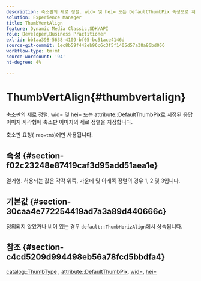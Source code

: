 ```yaml
---
description: 축소판의 세로 정렬. wid= 및 hei= 또는 DefaultThumbPix 속성으로 지정된 응답 이미지 사각형에 축소판 이미지의 세로 정렬을 지정합니다.
solution: Experience Manager
title: ThumbVertAlign
feature: Dynamic Media Classic,SDK/API
role: Developer,Business Practitioner
exl-id: bb1aa398-5638-4109-bf05-bc51ace4146d
source-git-commit: 1ec8b59f442eb96c6c3f5f1405d57a38a86bd056
workflow-type: tm+mt
source-wordcount: '94'
ht-degree: 4%

---
```


# ThumbVertAlign{#thumbvertalign}

축소판의 세로 정렬. wid= 및 hei= 또는 attribute::DefaultThumbPix로 지정된 응답 이미지 사각형에 축소판 이미지의 세로 정렬을 지정합니다.

축소판 요청( `req=tmb`)에만 사용됩니다.

## 속성 {#section-f02c23248e87419caf3d95add51aea1e}

열거형. 허용되는 값은 각각 위쪽, 가운데 및 아래쪽 정렬의 경우 1, 2 및 3입니다.

## 기본값 {#section-30caa4e772254419ad7a3a89d440666c}

정의되지 않았거나 비어 있는 경우 `default::ThumbHorizAlign`에서 상속됩니다.

## 참조 {#section-c4cd5209d994498eb56a78fcd5bbdfa4}

[catalog::ThumbType](/help/aem-is-ir-api/is-api/image-catalog/image-serving-api-ref/c-image-catalog-reference/c-image-svg-data-reference/c-image-data-reference/r-thumbtype-cat.md) ,  [attribute::DefaultThumbPix](../../../../../is-api/image-catalog/image-serving-api-ref/c-image-catalog-reference/c-attributes-reference/r-defaultthumbpix.md#reference-cf52bb74bed2466e8bc8adb0cacd6141),  [wid=](../../../../../is-api/http-ref/image-serving-api-ref/c-http-protocol-reference/c-command-reference/r-is-http-wid.md#reference-bfeadcb67bf4485f851eb21345527e47),  [hei=](../../../../../is-api/http-ref/image-serving-api-ref/c-http-protocol-reference/c-command-reference/r-is-http-hei.md#reference-6d6f556ccc0e4b98a815e8a5c1944a96)
